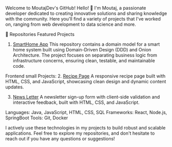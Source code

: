 Welcome to MoutajDev's GitHub!
Hello! 👋 I'm Moutaj, a passionate developer dedicated to creating innovative solutions and sharing knowledge with the community. Here you'll find a variety of projects that I've worked on, ranging from web development to data science and more.

📂 Repositories
Featured Projects
1. [SmartHome App](https://github.com/moutajDev/smarthome)
This repository contains a domain model for a smart home system built using Domain-Driven Design (DDD) and Onion Architecture. The project focuses on separating business logic from infrastructure concerns, ensuring clean, testable, and maintainable code.

Frontend small Projects:
2. [Recipe Page](https://github.com/moutajDev/RecipePage)
A responsive recipe page built with HTML, CSS, and JavaScript, showcasing clean design and dynamic content updates.

3. [News Letter](https://github.com/moutajDev/newsLetterSignUp)
A newsletter sign-up form with client-side validation and interactive feedback, built with HTML, CSS, and JavaScript.

Languages: Java, JavaScript, HTML, CSS, SQL
Frameworks: React, Node.js, SpringBoot
Tools: Git, Docker

I actively use these technologies in my projects to build robust and scalable applications. Feel free to explore my repositories, and don't hesitate to reach out if you have any questions or suggestions!
